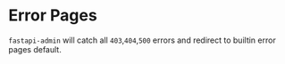 # Error Pages

`fastapi-admin` will catch all `403`,`404`,`500` errors and redirect to builtin error pages default.
